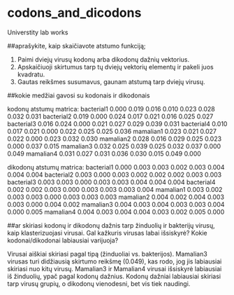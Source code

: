 # codons_and_dicodons
Universtity lab works

##aprašykite, kaip skaičiavote atstumo funkciją;

1. Paimi dviejų virusų kodonų arba dikodonų dažnių vektorius.
2. Apskaičiuoji skirtumus tarp tų dviejų vektorių elementų ir pakeli juos kvadratu.
3. Gautas reikšmes susumavus, gaunam atstumą tarp dviejų virusų.

##kokie medžiai gavosi su kodonais ir dikodonais

kodonų atstumų matrica:
bacterial1 0.000 0.019 0.016 0.010 0.023 0.028 0.032 0.031
bacterial2 0.019 0.000 0.024 0.017 0.021 0.016 0.025 0.027
bacterial3 0.016 0.024 0.000 0.021 0.027 0.029 0.039 0.031
bacterial4 0.010 0.017 0.021 0.000 0.022 0.025 0.025 0.036
mamalian1  0.023 0.021 0.027 0.022 0.000 0.023 0.032 0.030
mamalian2  0.028 0.016 0.029 0.025 0.023 0.000 0.037 0.015
mamalian3  0.032 0.025 0.039 0.025 0.032 0.037 0.000 0.049
mamalian4  0.031 0.027 0.031 0.036 0.030 0.015 0.049 0.000

dikodonų atstumų matrica:
bacterial1 0.000 0.003 0.003 0.002 0.003 0.004 0.004 0.004
bacterial2 0.003 0.000 0.003 0.002 0.002 0.002 0.003 0.003
bacterial3 0.003 0.003 0.000 0.003 0.003 0.004 0.004 0.004
bacterial4 0.002 0.002 0.003 0.000 0.003 0.003 0.003 0.004
mamalian1  0.003 0.002 0.003 0.003 0.000 0.003 0.003 0.003
mamalian2  0.004 0.002 0.004 0.003 0.003 0.000 0.004 0.002
mamalian3  0.004 0.003 0.004 0.003 0.003 0.004 0.000 0.005
mamalian4  0.004 0.003 0.004 0.004 0.003 0.002 0.005 0.000

##ar skiriasi kodonų ir dikodonų dažnis tarp žinduolių ir bakterijų virusų, kaip klasterizuojasi virusai. Gal kažkuris virusas labai išsiskyrė? Kokie kodonai/dikodonai labiausiai varijuoja?

Virusai aiškiai skiriasi pagal tipą (žinduoliai vs. bakterijos). 
Mamalian3 virusas turi didžiausią skirtumo reikšmę (0.049), kas rodo, jog jis labiausiai skiriasi nuo kitų virusų. Mamalian3 ir Mamalian4 virusai išsiskyrė labiausiai iš žinduolių, ypač pagal kodonų dažnius.
Kodonų dažniai labiausiai skiriasi tarp virusų grupių, o dikodonų vienodesni, bet vis tiek naudingi.
